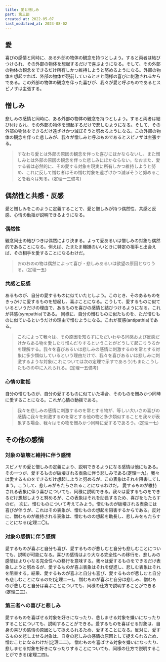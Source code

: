 ```yaml
---
title: 愛と憎しみ
part: 第三部
created_at: 2022-05-07
last_modified_at: 2023-08-02
---
```


## 愛

喜びの感情と同時に、ある外部の物体の観念を持つとしよう。すると両者は結びつけられ、その外部の物体を想起するだけで喜ぶようになる。そして、その外部の物体の観念をできるだけ所有しかつ維持しようと努めるようになる。外部の物体を想起すれば、外部の物体が現前しているときと同様の喜びに刺激されるからである。この外部の物体の観念を伴った喜びが、我々が愛と呼ぶものであるとスピノザは主張する。

## 憎しみ

悲しみの感情と同時に、ある外部の物体の観念を持つとしよう。すると両者は結び付けられ、その外部の物体を想起するだけで悲しむようになる。そして、その外部の物体をできるだけ遠ざけかつ滅ぼそうと努めるようになる。この外部の物体の観念を伴った悲しみが、我々が憎しみと呼ぶものであるとスピノザは主張する。

>すなわち愛とは外部の原因の観念を伴った喜びにほかならないし、また憎しみとは外部の原因の観念を伴った悲しみにほかならない。なおまた、愛する者は必然的に、その愛する対象を現実に所有しかつ維持しようと努め、これに反して憎む者はその憎む対象を遠ざけかつ滅ぼそうと努めることを我々は知る。(定理一三備考)

## 偶然性と共感・反感

愛と憎しみをこのように定義することで、愛と憎しみが持つ偶然性、共感と反感、心情の動揺が説明できるようになる。

### 偶然性

観念同士の結びつきは偶然により決まる。よって愛あるいは憎しみの対象も偶然的であることになる。例えば、たまたま機嫌のいいときに特定の相手と出会えば、その相手を愛することになるわけだ。

>おのおのの物は偶然によって喜び・悲しみあるいは欲望の原因となりうる。(定理一五)

### 共感と反感

あるものが、自分の愛するものに似ていたとしよう。このとき、そのあるものをきっかけに愛するものを想起し、喜ぶことになる。こうして、愛するものに似ているというだけの理由で、あるものを喜びの感情と結びつけるようになる。これが共感(sympathia)である。
同様に、自分の憎むものに似たものを、ただ憎むものに似ているというだけの理由で憎むようになる。これが反感(antipathia)である。

>これによって我々は、その原因を知らずにただいわゆる同感および反感だけからある物を愛したり憎んだりするということがどうして起こりうるかを理解する。我々を喜びあるいは悲しみの感情に刺激するのを常とする対象に多少類似しているという理由だけで、我々を喜びあるいは悲しみに刺激するような対象(これについては次の定理で示すであろう)もまたこうしたものの中に入れられる。(定理一五備考)

### 心情の動揺

自分の憎むものが、自分の愛するものに似ていた場合、そのものを憎みかつ同時に愛することになる。これが心情の動揺である。

>我々を悲しみの感情に刺激するのを常とする物が、等しい大いさの喜びの感情に我々を刺激するのを常とする他の物と多少類似することを我々が表象する場合、我々はその物を憎みかつ同時に愛するであろう。(定理一七)

## その他の感情

### 対象の破壊と維持に伴う感情

スピノザの愛と憎しみの定義により、説明できるようになる感情は他にもある。その一つが、愛するものが破壊される表象に伴う悲しみである(定理一九)。我々は愛するものをできるだけ想起しようと努めるが、この表象はそれを阻害してしまう。こうして、悲しみがもたらされることになるわけだ。
愛するものが維持される表象に伴う喜びについても、同様に説明できる。我々は愛するものをできるだけ想起しようと努めるが、この表象はそれを助長するため、喜びをもたらすのだ。
次に、憎むものについて考えてみよう。憎むものが破壊される表象には喜びが伴うが、これはその表象が、憎むものの想起を阻害するからである。反対に、憎むものが維持される表象は、憎むものの想起を助長し、悲しみをもたらすことになる(定理二〇)。

### 対象の感情に伴う感情

愛するものが喜ぶと自分も喜び、愛するものが悲しむと自分も悲しむことについても、説明が可能になる。喜びの感情はより大なる完全性への移行を、悲しみの感情はより小なる完全性への移行を意味する。我々は愛するものをできるだけ表象しようと努めるが、愛するものが喜ぶ表象はそれを促進し、悲しむ表象はそれを阻害する。結果、愛するものが喜ぶと自分も喜び、愛するものが悲しむと自分も悲しむことになるのだ(定理二一)。
憎むものが喜ぶと自分は悲しみ、憎むものが悲しむと自分は喜ぶことについても、同様の仕方で説明することができる(定理二三)。

### 第三者への喜びと悲しみ

愛するものを喜ばせる対象を好きになったり、悲しませる対象を嫌いになったりすることについても、説明することができる。愛するものを喜ばせる対象は、自身の喜びの感情の原因として捉えられるため、愛することになる。反対に、愛するものを悲しませる対象は、自身の悲しみの感情の原因として捉えられるため、憎むことになるわけだ(定理二二)。
憎むものを喜ばせる対象を嫌いになったり、悲しませる対象を好きになったりすることについても、同様の仕方で説明することができる(定理二四)。
